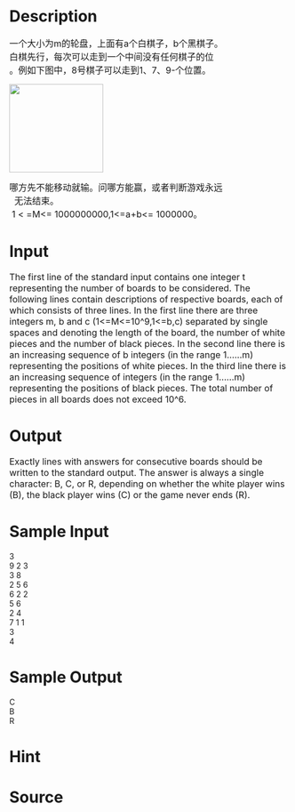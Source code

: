 
# Description

<div class="content"><p><span style="font-size: medium">一个大小为m的轮盘，上面有a个白棋子，b个黑棋子。<br/>
白棋先行，每次可以走到一个中间没有任何棋子的位<br/>
。例如下图中，8号棋子可以走到1、7、9-个位置。</span></p>
<p><span style="font-size: medium"><img height="159" width="169" alt="" src="source/bzoj/3497/img/aHR0cHM6Ly9seWRzeS5jb20vSnVkZ2VPbmxpbmUvdXBsb2FkLzIwMTQwMy8xMSg0KS5qcGc=.jpg"/></span></p>
<p><span style="font-size: medium">哪方先不能移动就输。问哪方能赢，或者判断游戏永远<br/>
  无法结束。<br/>
 1 &lt; =M&lt;= 1000000000,1&lt;=a+b&lt;= 1000000。</span></p></div>

# Input

<div class="content"><p><span style="font-size: medium">The first line of the standard input contains one integer t representing the number of boards to be considered. The following lines contain descriptions of respective boards, each of which consists of three lines. In the first line there are three integers m, b and c (1&lt;=M&lt;=10^9,1&lt;=b,c) separated by single spaces and denoting the length of the board, the number of white pieces and the number of black pieces. In the second line there is an increasing sequence of b integers (in the range 1……m) representing the positions of white pieces. In the third line there is an increasing sequence of integers (in the range 1……m) representing the positions of black pieces. The total number of pieces in all boards does not exceed 10^6. </span></p>
<p></p></div>

# Output

<div class="content"><p><span style="font-size: medium">Exactly lines with answers for consecutive boards should be written to the standard output. The answer is always a single character: B, C, or R, depending on whether the white player wins (B), the black player wins (C) or the game never ends (R). <br/>
</span></p></div>

# Sample Input

<div class="content"><span class="sampledata">3<br/>
9 2 3<br/>
3 8<br/>
2 5 6<br/>
6 2 2<br/>
5 6<br/>
2 4<br/>
7 1 1<br/>
3<br/>
4<br/>
</span></div>

# Sample Output

<div class="content"><span class="sampledata">C<br/>
B<br/>
R<br/>
</span></div>

# Hint

<div class="content"><p></p></div>

# Source

<div class="content"><p><a href="problemset.php?search="></a></p></div>

